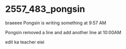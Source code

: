 # 2557_483_pongsin

braeeee
Pongsin is writing something at 9:57 AM

Pongsin removed a line and add another line at 10:00AM

edit ka teacher eiei
